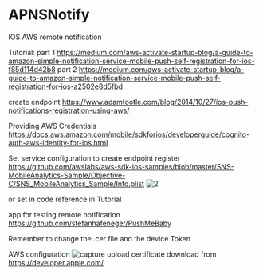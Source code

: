 # APNSNotify
IOS AWS remote notification

Tutorial:
part 1
https://medium.com/aws-activate-startup-blog/a-guide-to-amazon-simple-notification-service-mobile-push-self-registration-for-ios-f85d114d42b8
part 2
https://medium.com/aws-activate-startup-blog/a-guide-to-amazon-simple-notification-service-mobile-push-self-registration-for-ios-a2502e8d5fbd

create endpoint
https://www.adamtootle.com/blog/2014/10/27/ios-push-notifications-registration-using-aws/

Providing AWS Credentials
https://docs.aws.amazon.com/mobile/sdkforios/developerguide/cognito-auth-aws-identity-for-ios.html

Set service configuration to create endpoint register
https://github.com/awslabs/aws-sdk-ios-samples/blob/master/SNS-MobileAnalytics-Sample/Objective-C/SNS_MobileAnalytics_Sample/Info.plist
![2](https://cloud.githubusercontent.com/assets/8034605/25995906/c63b20d6-3714-11e7-836b-0f8361762c32.PNG)

or set in code reference in Tutorial

app for testing remote notification
https://github.com/stefanhafeneger/PushMeBaby

Remember to change the .cer file and the device Token

AWS configuration
![capture](https://cloud.githubusercontent.com/assets/8034605/25996008/458f0b90-3715-11e7-945a-cf75c1657a7f.PNG)
upload certificate download from https://developer.apple.com/
